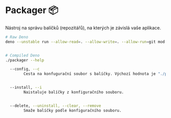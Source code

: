 # Packager 📦

Nástroj na správu balíčků (repozitářů), na kterých je závislá vaše aplikace.

```bash
# Raw Deno
deno --unstable run --allow-read=. --allow-write=. --allow-run=git mod.ts --config=lib/packager.json --help


# Compiled Deno
./packager --help
```

```bash
  --config, --c
        Cesta na konfugurační soubor s balíčky. Výchozí hodnota je "./packager.json"


  --install, --i
        Naistaluje balíčky z konfiguračního souboru.


  --delete, --uninstall, --clear, --remove
        Smaže balíčky podle konfiguračního souboru.
```
